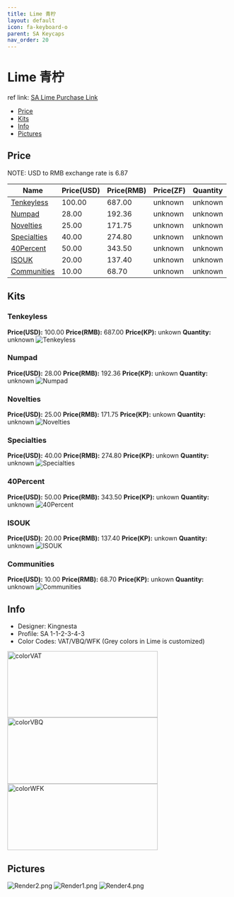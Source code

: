 ```yaml
---
title: Lime 青柠
layout: default
icon: fa-keyboard-o
parent: SA Keycaps
nav_order: 20
---
```


# Lime 青柠

ref link: [SA Lime Purchase Link](https://pimpmykeyboard.com/sa-lime-keyset/)

* [Price](#price)
* [Kits](#kits)
* [Info](#info)
* [Pictures](#pictures)

## Price

NOTE: USD to RMB exchange rate is 6.87

| Name          | Price(USD)    | Price(RMB)  | Price(ZF)  | Quantity |
| ------------- | ------------- | ----------- | ---------- | -------- |
|[Tenkeyless](#tenkeyless)|100.00|687.00|unknown|unknown|
|[Numpad](#numpad)|28.00|192.36|unknown|unknown|
|[Novelties](#novelties)|25.00|171.75|unknown|unknown|
|[Specialties](#specialties)|40.00|274.80|unknown|unknown|
|[40Percent](#40percent)|50.00|343.50|unknown|unknown|
|[ISOUK](#isouk)|20.00|137.40|unknown|unknown|
|[Communities](#communities)|10.00|68.70|unknown|unknown|

## Kits
### Tenkeyless
**Price(USD):** 100.00    **Price(RMB):** 687.00    **Price(KP):** unkown    **Quantity:** unknown
<img src="{{ 'assets/images/sa-keycaps/lime/kits_pics/tenkeyless.jpg' | relative_url }}" alt="Tenkeyless" class="image featured">

### Numpad
**Price(USD):** 28.00    **Price(RMB):** 192.36    **Price(KP):** unkown    **Quantity:** unknown
<img src="{{ 'assets/images/sa-keycaps/lime/kits_pics/numpad.jpg' | relative_url }}" alt="Numpad" class="image featured">

### Novelties
**Price(USD):** 25.00    **Price(RMB):** 171.75    **Price(KP):** unkown    **Quantity:** unknown
<img src="{{ 'assets/images/sa-keycaps/lime/kits_pics/novelties.jpg' | relative_url }}" alt="Novelties" class="image featured">

### Specialties
**Price(USD):** 40.00    **Price(RMB):** 274.80    **Price(KP):** unkown    **Quantity:** unknown
<img src="{{ 'assets/images/sa-keycaps/lime/kits_pics/specialties.jpg' | relative_url }}" alt="Specialties" class="image featured">

### 40Percent
**Price(USD):** 50.00    **Price(RMB):** 343.50    **Price(KP):** unkown    **Quantity:** unknown
<img src="{{ 'assets/images/sa-keycaps/lime/kits_pics/40percent.jpg' | relative_url }}" alt="40Percent" class="image featured">

### ISOUK
**Price(USD):** 20.00    **Price(RMB):** 137.40    **Price(KP):** unkown    **Quantity:** unknown
<img src="{{ 'assets/images/sa-keycaps/lime/kits_pics/isouk.jpg' | relative_url }}" alt="ISOUK" class="image featured">

### Communities
**Price(USD):** 10.00    **Price(RMB):** 68.70    **Price(KP):** unkown    **Quantity:** unknown
<img src="{{ 'assets/images/sa-keycaps/lime/kits_pics/communities.jpg' | relative_url }}" alt="Communities" class="image featured">

## Info
* Designer: Kingnesta
* Profile: SA 1-1-2-3-4-3
* Color Codes: VAT/VBQ/WFK (Grey colors in Lime is customized)
<img src="{{ 'assets/images/sa-keycaps/SP_ColorCodes/abs/SP_Abs_ColorCodes_VAT.png' | relative_url }}" alt="colorVAT" height="150" width="340">
<img src="{{ 'assets/images/sa-keycaps/SP_ColorCodes/abs/SP_Abs_ColorCodes_VBQ.png' | relative_url }}" alt="colorVBQ" height="150" width="340">
<img src="{{ 'assets/images/sa-keycaps/SP_ColorCodes/abs/SP_Abs_ColorCodes_WFK.png' | relative_url }}" alt="colorWFK" height="150" width="340">

## Pictures
<img src="{{ 'assets/images/sa-keycaps/lime/rendering_pics/Render2.png' | relative_url }}" alt="Render2.png" class="image featured">
<img src="{{ 'assets/images/sa-keycaps/lime/rendering_pics/Render1.png' | relative_url }}" alt="Render1.png" class="image featured">
<img src="{{ 'assets/images/sa-keycaps/lime/rendering_pics/Render4.png' | relative_url }}" alt="Render4.png" class="image featured">
